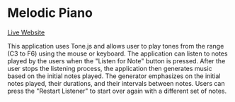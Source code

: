 # Melodic Piano

[Live Website](http://www.michaelruan.xyz/MelodicPiano/)

This application uses Tone.js and allows user to play tones from the range (C3 to F6) using the mouse or keyboard. The application can listen to notes played by the users when the "Listen for Note" button is pressed. After the user stops the listening process, the application then generates music based on the initial notes played. The generator emphasizes on the initial notes played, their durations, and their intervals between notes. Users can press the "Restart Listener" to start over again with a different set of notes. 
